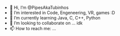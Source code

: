 - 👋 Hi, I’m @PipesAkaTubinhos
- 👀 I’m interested in Code, Engeneering, VR, games :D
- 🌱 I’m currently learning Java, C, C++, Python
- 💞️ I’m looking to collaborate on ... idk
- 📫 How to reach me: ...

<!---
PipesAkaTubinhos/PipesAkaTubinhos is a ✨ special ✨ repository because its `README.md` (this file) appears on your GitHub profile.
You can click the Preview link to take a look at your changes.
--->
